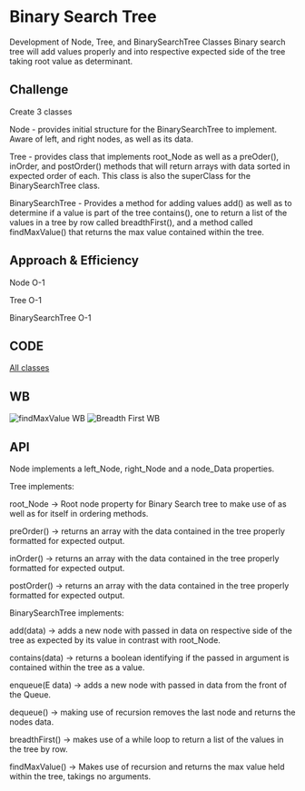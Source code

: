


# Binary Search Tree
Development of Node, Tree, and BinarySearchTree Classes
Binary search tree will add values properly and into respective expected side of the tree taking root value as determinant.

## Challenge
Create 3 classes

Node - provides initial structure for the BinarySearchTree to implement. Aware of left, and right nodes, as well as its data.

Tree - provides class that implements root_Node as well as a preOder(), inOrder, and postOrder() methods that will return arrays with data sorted in expected order of each. This class is also the superClass for the BinarySearchTree class.

BinarySearchTree - Provides a method for adding values add() as well as to determine if a value is part of the tree contains(), one to return a list of the values in a tree by row called breadthFirst(), and a method called findMaxValue() that returns the max value contained within the tree.



## Approach & Efficiency

Node O-1

Tree O-1

BinarySearchTree O-1

## CODE
[All classes](/code401challenges/src/main/java/tree/)

## WB 
![findMaxValue WB](/assets/findMaxValue.jpg)
![Breadth First WB](/assets/breadthfirst.jpg)

## API
Node implements a left_Node, right_Node and a node_Data properties.

Tree implements:

root_Node -> Root node property for Binary Search tree to make use of as well as for itself in ordering methods.

preOrder() -> returns an array with the data contained in the tree properly formatted for expected output.

inOrder() -> returns an array with the data contained in the tree properly formatted for expected output.

postOrder() -> returns an array with the data contained in the tree properly formatted for expected output.

BinarySearchTree implements:

add(data) -> adds a new node with passed in data on respective side of the tree as expected by its value in contrast with root_Node.

contains(data) -> returns a boolean identifying if the passed in argument is contained within the tree as a value.


enqueue(E data) -> adds a new node with passed in data from the front of the Queue.

dequeue() -> making use of recursion removes the last node and returns the nodes data. 

breadthFirst() -> makes use of a while loop to return a list of the values in the tree by row.

findMaxValue() -> Makes use of recursion and returns the max value held within the tree, takings no arguments.